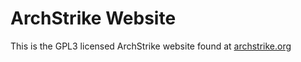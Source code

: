 # ArchStrike Website

This is the GPL3 licensed ArchStrike website found at [archstrike.org](http://archstrike.org)
